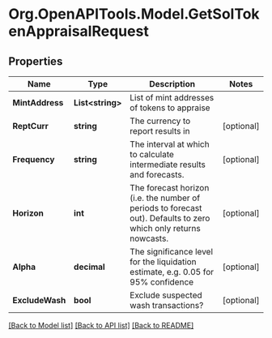 # Org.OpenAPITools.Model.GetSolTokenAppraisalRequest

## Properties

Name | Type | Description | Notes
------------ | ------------- | ------------- | -------------
**MintAddress** | **List&lt;string&gt;** | List of mint addresses of tokens to appraise | 
**ReptCurr** | **string** | The currency to report results in | [optional] 
**Frequency** | **string** | The interval at which to calculate intermediate results and forecasts. | [optional] 
**Horizon** | **int** | The forecast horizon (i.e. the number of periods to forecast out). Defaults to zero which only returns nowcasts. | [optional] 
**Alpha** | **decimal** | The significance level for the liquidation estimate, e.g. 0.05 for 95% confidence | [optional] 
**ExcludeWash** | **bool** | Exclude suspected wash transactions? | [optional] 

[[Back to Model list]](../README.md#documentation-for-models) [[Back to API list]](../README.md#documentation-for-api-endpoints) [[Back to README]](../README.md)

